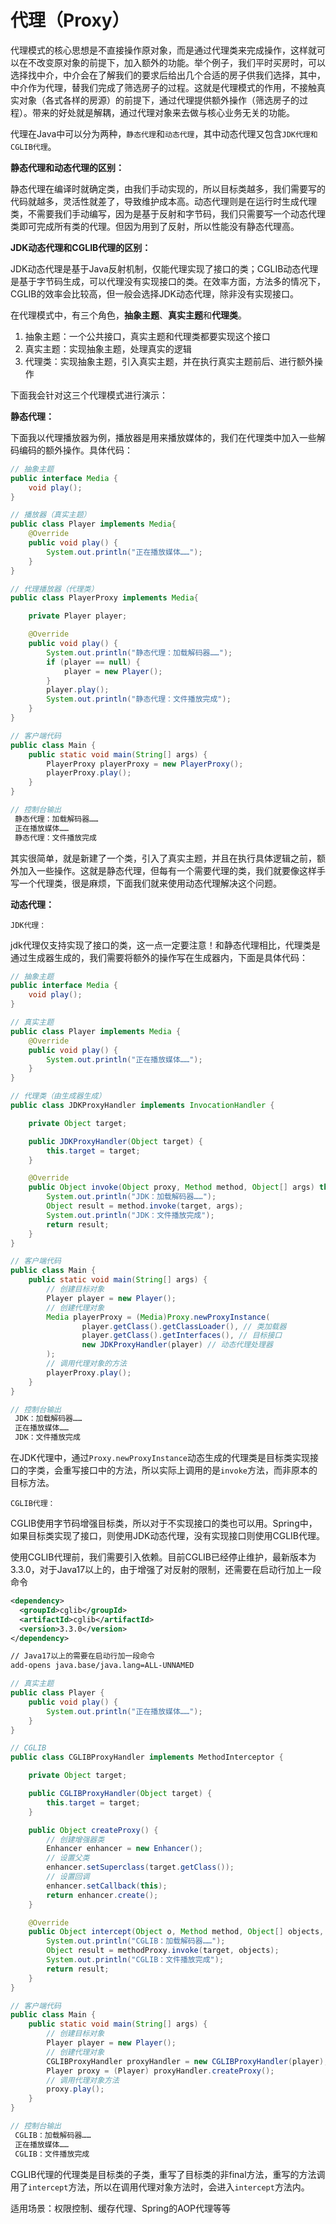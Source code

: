 # 代理（Proxy）

代理模式的核心思想是不直接操作原对象，而是通过代理类来完成操作，这样就可以在不改变原对象的前提下，加入额外的功能。举个例子，我们平时买房时，可以选择找中介，中介会在了解我们的要求后给出几个合适的房子供我们选择，其中，中介作为代理，替我们完成了筛选房子的过程。这就是代理模式的作用，不接触真实对象（各式各样的房源）的前提下，通过代理提供额外操作（筛选房子的过程）。带来的好处就是解耦，通过代理对象来去做与核心业务无关的功能。

代理在Java中可以分为两种，`静态代理`和`动态代理`，其中动态代理又包含`JDK代理和CGLIB代理`。

**静态代理和动态代理的区别：**

静态代理在编译时就确定类，由我们手动实现的，所以目标类越多，我们需要写的代码就越多，灵活性就差了，导致维护成本高。动态代理则是在运行时生成代理类，不需要我们手动编写，因为是基于反射和字节码，我们只需要写一个动态代理类即可完成所有类的代理。但因为用到了反射，所以性能没有静态代理高。

**JDK动态代理和CGLIB代理的区别：**

JDK动态代理是基于Java反射机制，仅能代理实现了接口的类；CGLIB动态代理是基于字节码生成，可以代理没有实现接口的类。在效率方面，方法多的情况下，CGLIB的效率会比较高，但一般会选择JDK动态代理，除非没有实现接口。

在代理模式中，有三个角色，**抽象主题**、**真实主题**和**代理类**。

1. 抽象主题：一个公共接口，真实主题和代理类都要实现这个接口
2. 真实主题：实现抽象主题，处理真实的逻辑
3. 代理类：实现抽象主题，引入真实主题，并在执行真实主题前后、进行额外操作

下面我会针对这三个代理模式进行演示：

**静态代理：**

下面我以代理播放器为例，播放器是用来播放媒体的，我们在代理类中加入一些解码编码的额外操作。具体代码：

```java
// 抽象主题
public interface Media {
    void play();
}

// 播放器（真实主题）
public class Player implements Media{
    @Override
    public void play() {
        System.out.println("正在播放媒体……");
    }
}

// 代理播放器（代理类）
public class PlayerProxy implements Media{

    private Player player;

    @Override
    public void play() {
        System.out.println("静态代理：加载解码器……");
        if (player == null) {
            player = new Player();
        }
        player.play();
        System.out.println("静态代理：文件播放完成");
    }
}

// 客户端代码
public class Main {
    public static void main(String[] args) {
        PlayerProxy playerProxy = new PlayerProxy();
        playerProxy.play();
    }
}

// 控制台输出
 静态代理：加载解码器……
 正在播放媒体……
 静态代理：文件播放完成
```

其实很简单，就是新建了一个类，引入了真实主题，并且在执行具体逻辑之前，额外加入一些操作。这就是静态代理，但每有一个需要代理的类，我们就要像这样手写一个代理类，很是麻烦，下面我们就来使用动态代理解决这个问题。

**动态代理：**

`JDK代理：`

jdk代理仅支持实现了接口的类，这一点一定要注意！和静态代理相比，代理类是通过生成器生成的，我们需要将额外的操作写在生成器内，下面是具体代码：

```java
// 抽象主题
public interface Media {
    void play();
}

// 真实主题
public class Player implements Media {
    @Override
    public void play() {
        System.out.println("正在播放媒体……");
    }
}

// 代理类（由生成器生成）
public class JDKProxyHandler implements InvocationHandler {

    private Object target;

    public JDKProxyHandler(Object target) {
        this.target = target;
    }

    @Override
    public Object invoke(Object proxy, Method method, Object[] args) throws Throwable {
        System.out.println("JDK：加载解码器……");
        Object result = method.invoke(target, args);
        System.out.println("JDK：文件播放完成");
        return result;
    }
}

// 客户端代码
public class Main {
    public static void main(String[] args) {
        // 创建目标对象
        Player player = new Player();
        // 创建代理对象
        Media playerProxy = (Media)Proxy.newProxyInstance(
                player.getClass().getClassLoader(), // 类加载器
                player.getClass().getInterfaces(), // 目标接口
                new JDKProxyHandler(player) // 动态代理处理器
        );
        // 调用代理对象的方法
        playerProxy.play();
    }
}

// 控制台输出
 JDK：加载解码器……
 正在播放媒体……
 JDK：文件播放完成
```

在JDK代理中，通过`Proxy.newProxyInstance`动态生成的代理类是目标类实现接口的字类，会重写接口中的方法，所以实际上调用的是`invoke`方法，而非原本的目标方法。

`CGLIB代理：`

CGLIB使用字节码增强目标类，所以对于不实现接口的类也可以用。Spring中，如果目标类实现了接口，则使用JDK动态代理，没有实现接口则使用CGLIB代理。

使用CGLIB代理前，我们需要引入依赖。目前CGLIB已经停止维护，最新版本为3.3.0，对于Java17以上的，由于增强了对反射的限制，还需要在启动行加上一段命令

```xml
<dependency>
  <groupId>cglib</groupId>
  <artifactId>cglib</artifactId>
  <version>3.3.0</version>
</dependency>

// Java17以上的需要在启动行加一段命令
add-opens java.base/java.lang=ALL-UNNAMED
```

```java
// 真实主题
public class Player {
    public void play() {
        System.out.println("正在播放媒体……");
    }
}

// CGLIB
public class CGLIBProxyHandler implements MethodInterceptor {

    private Object target;

    public CGLIBProxyHandler(Object target) {
        this.target = target;
    }

    public Object createProxy() {
        // 创建增强器类
        Enhancer enhancer = new Enhancer();
        // 设置父类
        enhancer.setSuperclass(target.getClass());
        // 设置回调
        enhancer.setCallback(this);
        return enhancer.create();
    }

    @Override
    public Object intercept(Object o, Method method, Object[] objects, MethodProxy methodProxy) throws Throwable {
        System.out.println("CGLIB：加载解码器……");
        Object result = methodProxy.invoke(target, objects);
        System.out.println("CGLIB：文件播放完成");
        return result;
    }
}

// 客户端代码
public class Main {
    public static void main(String[] args) {
        // 创建目标对象
        Player player = new Player();
        // 创建代理对象
        CGLIBProxyHandler proxyHandler = new CGLIBProxyHandler(player);
        Player proxy = (Player) proxyHandler.createProxy();
        // 调用代理对象方法
        proxy.play();
    }
}

// 控制台输出
 CGLIB：加载解码器……
 正在播放媒体……
 CGLIB：文件播放完成
```

CGLIB代理的代理类是目标类的子类，重写了目标类的非final方法，重写的方法调用了`intercept`方法，所以在调用代理对象方法时，会进入`intercept`方法内。

适用场景：权限控制、缓存代理、Spring的AOP代理等等